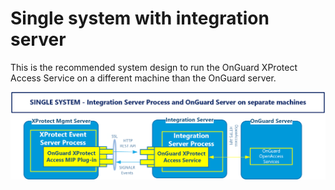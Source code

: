 # Single system with integration server

This is the recommended system design to run the OnGuard XProtect Access Service on a different machine than the OnGuard server.

![SingleWithIntegrationServer](img/IntegrationServerArch.png)